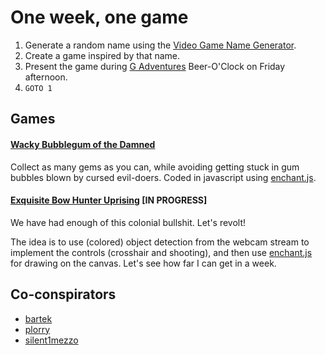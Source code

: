 # One week, one game

1. Generate a random name using the [Video Game Name Generator][vgng].
2. Create a game inspired by that name.
3. Present the game during [G Adventures][G] Beer-O'Clock on Friday afternoon.
4. `GOTO 1`

## Games

#### [Wacky Bubblegum of the Damned](wacky-bubblegum)

Collect as many gems as you can, while avoiding getting stuck in gum bubbles
blown by cursed evil-doers. Coded in javascript using [enchant.js][].

#### [Exquisite Bow Hunter Uprising](bow-hunter-uprising) [IN PROGRESS]

We have had enough of this colonial bullshit. Let's revolt!

The idea is to use (colored) object detection from the webcam stream to implement
the controls (crosshair and shooting), and then use [enchant.js][] for drawing
on the canvas. Let's see how far I can get in a week.


## Co-conspirators

* [bartek](https://www.github.com/bartek)
* [plorry](https://www.github.com/plorry)
* [silent1mezzo](https://www.github.com/silent1mezzo)


[vgng]: http://videogamena.me
[G]: https://www.gadventures.com
[enchant.js]: http://enchantjs.com
